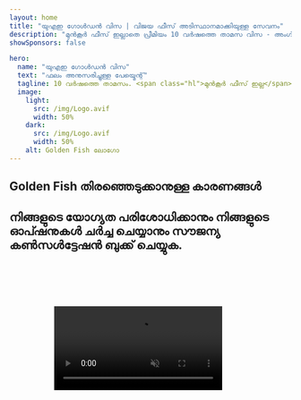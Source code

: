```yaml
---
layout: home
title: "യുഎഇ ഗോൾഡൻ വിസ | വിജയ ഫീസ് അടിസ്ഥാനമാക്കിയുള്ള സേവനം"
description: "മുൻകൂർ ഫീസ് ഇല്ലാതെ പ്രീമിയം 10 വർഷത്തെ താമസ വിസ - അംഗീകാരത്തിന് ശേഷം മാത്രം പണം നൽകുക. 98% വിജയ നിരക്കോടെ പൂർണ്ണ അപേക്ഷാ മാനേജ്മെന്റ്. സൗജന്യ പുതുക്കൽ സേവനം, സർക്കാർ ഫീസുകൾ മാത്രം."
showSponsors: false

hero:
  name: "യുഎഇ ഗോൾഡൻ വിസ"
  text: "ഫലം അനുസരിച്ചുള്ള പേയ്മെന്റ്"
  tagline: 10 വർഷത്തെ താമസം. <span class="hl">മുൻകൂർ ഫീസ് ഇല്ല</span> - അംഗീകാരത്തിന് ശേഷം മാത്രം പണം നൽകുക. 98% വിജയ നിരക്ക്.
  image:
    light:
      src: /img/Logo.avif
      width: 50%
    dark:
      src: /img/Logo.avif
      width: 50%
    alt: Golden Fish ലോഗോ
---
```


<FeatureCards :features="[
  {
    title: 'യുഎഇ ഗോൾഡൻ വിസ ആനുകൂല്യങ്ങൾ',
    items: [
      'യോഗ്യതാ വ്യവസ്ഥകൾ നിലനിർത്തിക്കൊണ്ട് പുതുക്കാനുള്ള ഓപ്ഷനോടെ 10 വർഷത്തെ സാധുത',
      '**6 മാസം കൂടുമ്പോൾ യുഎഇയിൽ പ്രവേശിക്കേണ്ട ആവശ്യമില്ല**',
      '100% ബിസിനസ് ഉടമസ്ഥാവകാശം അനുവദനീയം',
      'കുടുംബാംഗങ്ങളെയും അതിരില്ലാത്ത ഗാർഹിക ജീവനക്കാരെയും സ്പോൺസർ ചെയ്യാം',
      '25 വയസ്സ് വരെയുള്ള കുട്ടികളുടെ സ്പോൺസർഷിപ്പ്',
      'മാതാപിതാക്കളുടെ സ്പോൺസർഷിപ്പ് ഉൾപ്പെടുന്നു',
      'സ്പോൺസറോ തൊഴിലുടമയോ ആവശ്യമില്ല'
    ],
    linkText: 'Learn more',
    link: '../../company-registration/golden-visa#key-benefits-of-the-uae-golden-visa',
    icon: {
      light: '/img/iStock-1785818081.avif',
      dark: '/img/iStock-1203821481.avif',
      alt: 'വിസ സേവനങ്ങൾ',
      width: '100%'
    }
  },
  {
    title: 'യുഎഇ ഗോൾഡൻ വിസ നേടുന്നതെങ്ങനെ',
    items: [
      'യുഎഇ പ്രോപ്പർട്ടികളിൽ 2M AED നിക്ഷേപം',
      'യുഎഇ നിക്ഷേപ ഫണ്ടുകളിൽ 2M AED നിക്ഷേപം',
      '2M AED മൂലധനമുള്ള ബിസിനസ്',
      'വാർഷിക 250K AED FTA സംഭാവന',
      'വിദഗ്ധ പ്രൊഫഷണലുകൾ',
      'പ്രതിഭാശാലികൾ'
    ],
    linkText: 'Learn more',
    link: '../../company-registration/golden-visa#uae-golden-visa-eligibility-and-requirements',
    icon: {
      light: '/img/iStock-1333000394.avif',
      dark: '/img/iStock-584576538.avif',
      alt: 'വിസ സേവനങ്ങൾ',
      width: '10%'
    }
  },
  {
    title: 'ഗോൾഡൻ വിസ പ്രക്രിയ',
    bullet: '✓',
    items: [
      'പ്രാഥമിക യോഗ്യതാ വിലയിരുത്തൽ',
      'രേഖകൾ തയ്യാറാക്കലും പരിശോധനയും',
      'മെഡിക്കൽ പരിശോധനയും ബയോമെട്രിക്സും',
      'അപേക്ഷ സമർപ്പണവും പ്രോസസ്സിംഗും',
      'എമിറേറ്റ്സ് ഐഡിയും വിസ നൽകലും',
      'കുടുംബ വിസ സ്പോൺസർഷിപ്പ് (ഓപ്ഷണൽ)'
    ],
    linkText: 'Learn more',
    link: '../../company-registration/golden-visa#uae-golden-visa-application-process',
    icon: {
      light: '/img/ILONMASKID.webp',
      dark: '/img/ILONMASKID.webp',
      alt: 'വിസ സേവനങ്ങൾ',
      width: '100%'
    }
  }
]" />

## Golden Fish തിരഞ്ഞെടുക്കാനുള്ള കാരണങ്ങൾ

<BenefitsList :features="[
  {
    icon: '💰',
    title: 'വിജയാധിഷ്ഠിത ഫീസ്',
    text: '**നിങ്ങളുടെ Golden Visa അംഗീകരിക്കപ്പെടുന്നതുവരെ പണമൊന്നും നൽകേണ്ടതില്ല.** പൂർണ്ണ സുതാര്യതയോടെ, മറഞ്ഞിരിക്കുന്ന ചെലവുകളൊന്നുമില്ല.'
  },
  {
    icon: '📈',
    title: 'തെളിയിക്കപ്പെട്ട വിജയനിരക്ക്',
    text: 'ഞങ്ങളുടെ പ്രീമിയം പ്രോസസ്സിംഗിലൂടെ നൂറുകണക്കിന് Golden Visa കൾ നൽകിയിട്ടുള്ള 98% അംഗീകാര നിരക്ക്.'
  },
  {
    icon: '📋',
    title: 'സമ്പൂർണ്ണ മാനേജ്മെന്റ്',
    text: 'രേഖകൾ മുതൽ വിസ നൽകൽ വരെയുള്ള എല്ലാ വിശദാംശങ്ങളും കൈകാര്യം ചെയ്യുന്നു.'
  },
  {
    icon: '👨‍💼',
    title: 'പ്രാദേശിക UAE വിദഗ്ധത',
    text: 'ദുബായിലെ സമർപ്പിത വിദഗ്ധർ പ്രക്രിയയുടെ ഓരോ ഘട്ടത്തിലും വിദഗ്ധ മാർഗനിർദ്ദേശം നൽകുന്നു.'
  },
  {
    icon: '🔍',
    title: 'പ്രീമിയം പ്രോസസ്സിംഗ്',
    text: 'വേഗത്തിലുള്ള അംഗീകാരത്തിനായി അധികാരികളുമായി നേരിട്ടുള്ള ആശയവിനിമയവും ഫാസ്റ്റ്-ട്രാക്ക് ചാനലുകളും.'
  },
  {
    icon: '🔄',
    title: 'പുതുക്കൽ പിന്തുണ',
    text: '**പൂജ്യം ഏജൻസി ഫീസോടെ** സൗജന്യ വിസ പുതുക്കൽ സഹായം - സർക്കാർ ചാർജുകൾ മാത്രം.'
  }
]" />

## നിങ്ങളുടെ യോഗ്യത പരിശോധിക്കാനും നിങ്ങളുടെ ഓപ്ഷനുകൾ ചർച്ച ചെയ്യാനും സൗജന്യ കൺസൾട്ടേഷൻ ബുക്ക് ചെയ്യുക.

<video  autoplay muted playsinline style="padding: 80px" >
  <source src="/img/iStock-2185912341.mp4" type="video/mp4">
</video>

<ContactFormModal 
  formName="Golden Visa [offer]" 
  buttonText="സൗജന്യ കൺസൾട്ടേഷൻ നേടുക" 
  categoryLabel="ആവശ്യമായ പിന്തുണാ തലം: *" 
  categoryPlaceholderText="നിങ്ങളുടെ പിന്തുണാ തലം തിരഞ്ഞെടുക്കുക"
  messageLabel="നിങ്ങളുടെ കൺസൾട്ടേഷന് തയ്യാറെടുക്കാൻ ഞങ്ങളെ സഹായിക്കുക (ശുപാർശ ചെയ്യുന്നു)"
  messagePlaceholderText="നിങ്ങളുടെ നിക്ഷേപ താൽപ്പര്യങ്ങൾ, കുടുംബാംഗങ്ങൾ, സമയക്രമം, അല്ലെങ്കിൽ പ്രത്യേക ചോദ്യങ്ങൾ എന്നിവയെക്കുറിച്ച് ഞങ്ങളോട് പറയുക"
  :services="[
  'അടിസ്ഥാന — അത്യാവശ്യ രേഖകളും കൺസൾട്ടേഷനുകളും മാത്രം',
  'സ്റ്റാൻഡേർഡ് — പൂർണ്ണ ഡോക്യുമെന്റേഷനും പ്രധാന ഘട്ടങ്ങളിലൂടെയുള്ള മാർഗ്ഗനിർദ്ദേശവും',
  'സമഗ്രം — നിങ്ങളുടെ കുറഞ്ഞ പങ്കാളിത്തത്തോടെയുള്ള പൂർണ്ണ സേവന പ്രക്രിയ മാനേജ്മെന്റ്',
  'കസ്റ്റം — പ്രത്യേക വിശദാംശങ്ങളും പ്രത്യേക ആവശ്യങ്ങളും ചർച്ച ചെയ്യേണ്ടതുണ്ട്',
  ]"/>

<!-- <ImageGrid :images="[
  { src: '/img/ILONMASKID.webp', href: './immigration.md', alt: 'UAE ഇമിഗ്രേഷൻ' },
  { src: '/img/ILONMASKID.webp', href: './immigration.md', alt: 'UAE ഇമിഗ്രേഷൻ' },
]"/> -->
